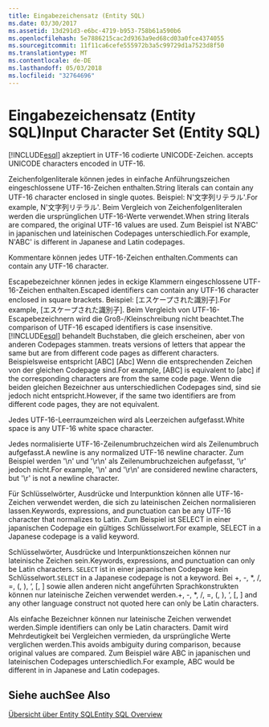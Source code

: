 ```yaml
---
title: Eingabezeichensatz (Entity SQL)
ms.date: 03/30/2017
ms.assetid: 13d291d3-e6bc-4719-b953-758b61a590b6
ms.openlocfilehash: 5e7886215cac2d9363a9ed68cd03a0fce4374055
ms.sourcegitcommit: 11f11ca6cefe555972b3a5c99729d1a7523d8f50
ms.translationtype: MT
ms.contentlocale: de-DE
ms.lasthandoff: 05/03/2018
ms.locfileid: "32764696"
---
```

# <a name="input-character-set-entity-sql"></a><span data-ttu-id="2b713-102">Eingabezeichensatz (Entity SQL)</span><span class="sxs-lookup"><span data-stu-id="2b713-102">Input Character Set (Entity SQL)</span></span>
[!INCLUDE[esql](../../../../../../includes/esql-md.md)]<span data-ttu-id="2b713-103"> akzeptiert in UTF-16 codierte UNICODE-Zeichen.</span><span class="sxs-lookup"><span data-stu-id="2b713-103"> accepts UNICODE characters encoded in UTF-16.</span></span>  
  
 <span data-ttu-id="2b713-104">Zeichenfolgenliterale können jedes in einfache Anführungszeichen eingeschlossene UTF-16-Zeichen enthalten.</span><span class="sxs-lookup"><span data-stu-id="2b713-104">String literals can contain any UTF-16 character enclosed in single quotes.</span></span> <span data-ttu-id="2b713-105">Beispiel: N'文字列リテラル'.</span><span class="sxs-lookup"><span data-stu-id="2b713-105">For example, N'文字列リテラル'.</span></span> <span data-ttu-id="2b713-106">Beim Vergleich von Zeichenfolgenliteralen werden die ursprünglichen UTF-16-Werte verwendet.</span><span class="sxs-lookup"><span data-stu-id="2b713-106">When string literals are compared, the original UTF-16 values are used.</span></span> <span data-ttu-id="2b713-107">Zum Beispiel ist N'ABC' in japanischen und lateinischen Codepages unterschiedlich.</span><span class="sxs-lookup"><span data-stu-id="2b713-107">For example, N'ABC' is different in Japanese and Latin codepages.</span></span>  
  
 <span data-ttu-id="2b713-108">Kommentare können jedes UTF-16-Zeichen enthalten.</span><span class="sxs-lookup"><span data-stu-id="2b713-108">Comments can contain any UTF-16 character.</span></span>  
  
 <span data-ttu-id="2b713-109">Escapebezeichner können jedes in eckige Klammern eingeschlossene UTF-16-Zeichen enthalten.</span><span class="sxs-lookup"><span data-stu-id="2b713-109">Escaped identifiers can contain any UTF-16 character enclosed in square brackets.</span></span> <span data-ttu-id="2b713-110">Beispiel: [エスケープされた識別子].</span><span class="sxs-lookup"><span data-stu-id="2b713-110">For example, [エスケープされた識別子].</span></span> <span data-ttu-id="2b713-111">Beim Vergleich von UTF-16-Escapebezeichnern wird die Groß-/Kleinschreibung nicht beachtet.</span><span class="sxs-lookup"><span data-stu-id="2b713-111">The comparison of UTF-16 escaped identifiers is case insensitive.</span></span> [!INCLUDE[esql](../../../../../../includes/esql-md.md)]<span data-ttu-id="2b713-112"> behandelt Buchstaben, die gleich erscheinen, aber von anderen Codepages stammen.</span><span class="sxs-lookup"><span data-stu-id="2b713-112"> treats versions of letters that appear the same but are from different code pages as different characters.</span></span> <span data-ttu-id="2b713-113">Beispielsweise entspricht [ABC] [Abc] Wenn die entsprechenden Zeichen von der gleichen Codepage sind.</span><span class="sxs-lookup"><span data-stu-id="2b713-113">For example, [ABC] is equivalent to [abc] if the corresponding characters are from the same code page.</span></span> <span data-ttu-id="2b713-114">Wenn die beiden gleichen Bezeichner aus unterschiedlichen Codepages sind, sind sie jedoch nicht entspricht.</span><span class="sxs-lookup"><span data-stu-id="2b713-114">However, if the same two identifiers are from different code pages, they are not equivalent.</span></span>  
  
 <span data-ttu-id="2b713-115">Jedes UTF-16-Leerraumzeichen wird als Leerzeichen aufgefasst.</span><span class="sxs-lookup"><span data-stu-id="2b713-115">White space is any UTF-16 white space character.</span></span>  
  
 <span data-ttu-id="2b713-116">Jedes normalisierte UTF-16-Zeilenumbruchzeichen wird als Zeilenumbruch aufgefasst.</span><span class="sxs-lookup"><span data-stu-id="2b713-116">A newline is any normalized UTF-16 newline character.</span></span> <span data-ttu-id="2b713-117">Zum Beispiel werden '\n' und '\r\n' als Zeilenumbruchzeichen aufgefasst, '\r' jedoch nicht.</span><span class="sxs-lookup"><span data-stu-id="2b713-117">For example, '\n' and '\r\n' are considered newline characters, but '\r' is not a newline character.</span></span>  
  
 <span data-ttu-id="2b713-118">Für Schlüsselwörter, Ausdrücke und Interpunktion können alle UTF-16-Zeichen verwendet werden, die sich zu lateinischen Zeichen normalisieren lassen.</span><span class="sxs-lookup"><span data-stu-id="2b713-118">Keywords, expressions, and punctuation can be any UTF-16 character that normalizes to Latin.</span></span> <span data-ttu-id="2b713-119">Zum Beispiel ist SELECT in einer japanischen Codepage ein gültiges Schlüsselwort.</span><span class="sxs-lookup"><span data-stu-id="2b713-119">For example, SELECT in a Japanese codepage is a valid keyword.</span></span>  
  
 <span data-ttu-id="2b713-120">Schlüsselwörter, Ausdrücke und Interpunktionszeichen können nur lateinische Zeichen sein.</span><span class="sxs-lookup"><span data-stu-id="2b713-120">Keywords, expressions, and punctuation can only be Latin characters.</span></span> <span data-ttu-id="2b713-121">`SELECT` ist in einer japanischen Codepage kein Schlüsselwort.</span><span class="sxs-lookup"><span data-stu-id="2b713-121">`SELECT` in a Japanese codepage is not a keyword.</span></span> <span data-ttu-id="2b713-122">Bei +, -, \*, /, =, (, ), ‘, [, ] sowie allen anderen nicht angeführten Sprachkonstrukten können nur lateinische Zeichen verwendet werden.</span><span class="sxs-lookup"><span data-stu-id="2b713-122">+, -, \*, /, =, (, ), ‘, [, ] and any other language construct not quoted here can only be Latin characters.</span></span>  
  
 <span data-ttu-id="2b713-123">Als einfache Bezeichner können nur lateinische Zeichen verwendet werden.</span><span class="sxs-lookup"><span data-stu-id="2b713-123">Simple identifiers can only be Latin characters.</span></span> <span data-ttu-id="2b713-124">Damit wird Mehrdeutigkeit bei Vergleichen vermieden, da ursprüngliche Werte verglichen werden.</span><span class="sxs-lookup"><span data-stu-id="2b713-124">This avoids ambiguity during comparison, because original values are compared.</span></span> <span data-ttu-id="2b713-125">Zum Beispiel wäre ABC in japanischen und lateinischen Codepages unterschiedlich.</span><span class="sxs-lookup"><span data-stu-id="2b713-125">For example, ABC would be different in in Japanese and Latin codepages.</span></span>  
  
## <a name="see-also"></a><span data-ttu-id="2b713-126">Siehe auch</span><span class="sxs-lookup"><span data-stu-id="2b713-126">See Also</span></span>  
 [<span data-ttu-id="2b713-127">Übersicht über Entity SQL</span><span class="sxs-lookup"><span data-stu-id="2b713-127">Entity SQL Overview</span></span>](../../../../../../docs/framework/data/adonet/ef/language-reference/entity-sql-overview.md)
